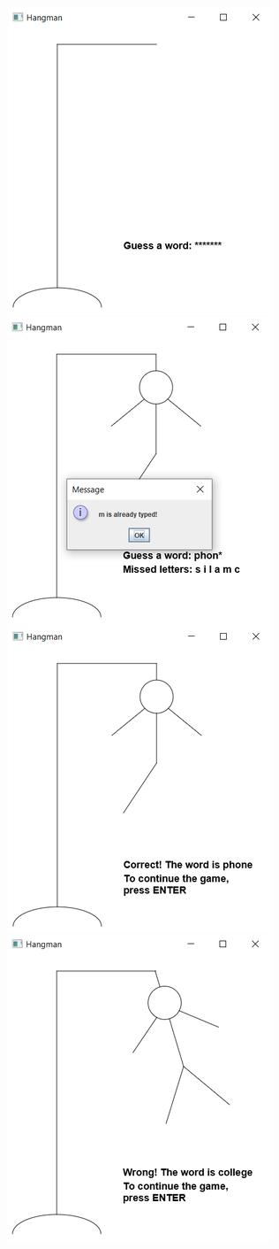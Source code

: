 <div style="text-align:center">
<img src="/img/hangman01.png">
<img src="/img/hangman02.png">
</div>
<div style="text-align:center">
<img src="/img/hangman03.png">
<img src="/img/hangman04.png">
</div>